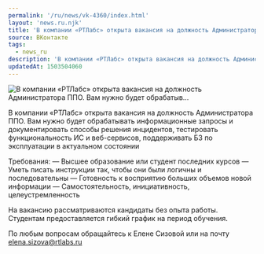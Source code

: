 ```yaml
---
permalink: '/ru/news/vk-4360/index.html'
layout: 'news.ru.njk'
title: 'В компании «РТЛабс» открыта вакансия на должность Администратора ППО. Вам нужно будет обрабатыв…'
source: ВКонтакте
tags:
  - news_ru
description: 'В компании «РТЛабс» открыта вакансия на должность Администратора ППО. Вам нужно будет обрабатыв…'
updatedAt: 1503504060
---
```

![В компании «РТЛабс» открыта вакансия на должность Администратора ППО. Вам нужно будет обрабатыв…](https://sun9-28.userapi.com/impf/c837724/v837724267/4f28f/tZjUmHog9n0.jpg?size=950x450&quality=96&proxy=1&sign=07da5b0d190d92a59cc77b80bbd6c493&c_uniq_tag=qhTi7-_PtvdM3hvGbSk90qcD9wOv7G_xSAFM27Omb08&type=album)

В компании «РТЛабс» открыта вакансия на должность Администратора ППО. Вам нужно будет обрабатывать информационные запросы и документировать способы решения инцидентов, тестировать функциональность ИС и веб-сервисов, поддерживать БЗ по эксплуатации в актуальном состоянии

Требования:
— Высшее образование или студент последних курсов
— Уметь писать инструкции так, чтобы они были логичны и последовательны
— Готовность к восприятию больших объемов новой информации
— Самостоятельность, инициативность, целеустремленность

На вакансию рассматриваются кандидаты без опыта работы. Студентам предоставляется гибкий график на период обучения.

По любым вопросам обращайтесь к Елене Сизовой или на почту elena.sizova@rtlabs.ru
